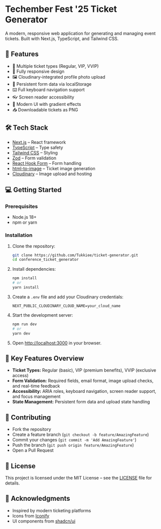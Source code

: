 # Techember Fest '25 Ticket Generator

A modern, responsive web application for generating and managing event tickets. Built with Next.js, TypeScript, and Tailwind CSS.

## 🚀 Features
- 🎫 Multiple ticket types (Regular, VIP, VVIP)
- 📱 Fully responsive design
- 🖼️ Cloudinary-integrated profile photo upload
- 💾 Persistent form data via localStorage
- ⌨️ Full keyboard navigation support
- 👓 Screen reader accessibility
- 🎨 Modern UI with gradient effects
- 📥 Downloadable tickets as PNG




## 🛠️ Tech Stack
- [Next.js](https://nextjs.org/) – React framework
- [TypeScript](https://www.typescriptlang.org/) – Type safety
- [Tailwind CSS](https://tailwindcss.com/) – Styling
- [Zod](https://github.com/colinhacks/zod) – Form validation
- [React Hook Form](https://react-hook-form.com/) – Form handling
- [html-to-image](https://github.com/bubkoo/html-to-image) – Ticket image generation
- [Cloudinary](https://cloudinary.com/) – Image upload and hosting

## 💻 Getting Started
### Prerequisites
- Node.js 18+ 
- npm or yarn

### Installation
1. Clone the repository:
   ```bash
   git clone https://github.com/Tukkiee/ticket-generator.git
   cd conference_ticket_generator
   ```
2. Install dependencies:
   ```bash
   npm install
   # or
   yarn install
   ```
3. Create a `.env` file and add your Cloudinary credentials:
   ```env
   NEXT_PUBLIC_CLOUDINARY_CLOUD_NAME=your_cloud_name
   ```
4. Start the development server:
   ```bash
   npm run dev
   # or
   yarn dev
   ```
5. Open [http://localhost:3000](http://localhost:3000) in your browser.

## 📌 Key Features Overview
- **Ticket Types:** Regular (basic), VIP (premium benefits), VVIP (exclusive access)
- **Form Validation:** Required fields, email format, image upload checks, and real-time feedback
- **Accessibility:** ARIA roles, keyboard navigation, screen reader support, and focus management
- **State Management:** Persistent form data and upload state handling

## 🤝 Contributing
- Fork the repository
- Create a feature branch (`git checkout -b feature/AmazingFeature`)
- Commit your changes (`git commit -m 'Add AmazingFeature'`)
- Push the branch (`git push origin feature/AmazingFeature`)
- Open a Pull Request

## 📜 License
This project is licensed under the MIT License – see the [LICENSE](LICENSE) file for details.

## 🙌 Acknowledgments
- Inspired by modern ticketing platforms
- Icons from [Iconify](https://iconify.design/)
- UI components from [shadcn/ui](https://ui.shadcn.com/)

